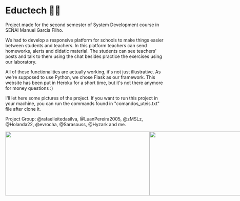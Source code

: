# Eductech 🦝🐧

Project made for the second semester of System Development course in SENAI Manuel Garcia Filho.

We had to develop a responsive platform for schools to make things easier between students and teachers. In this platform teachers can send homeworks, alerts and didatic material. The students can see teachers' posts and talk to them using the chat besides practice the exercises using our laboratory.

All of these functionalities are actually working, it's not just illustrative. As we're supposed to use Python, we chose Flask as our framework. This website has been put in Heroku for a short time, but it's not there anymore for money questions :)

I'll let here some pictures of the project. If you want to run this project in your machine, you can run the commands found in "comandos_uteis.txt" file after clone it.

Project Group: @rafaelleitedasilva, @LuanPereira2005, @zMSLz, @Holanda22, @evrocha, @Sarasouss, @Hyzark and me.

<div style="display:inline-flex">
  <img src="https://cdn.discordapp.com/attachments/1024051503339683994/1119072684081418361/4eb808a1-d034-4b59-a235-63cfa44f357f.png" height="200" width="450"> 
  <img src="https://cdn.discordapp.com/attachments/1024051503339683994/1119072768349196358/79f7aaa3-3aa3-4f7f-95f0-09682b0b0faa.png" height="200" width="450"> 
  <img src="https://cdn.discordapp.com/attachments/1024051503339683994/1119072743917359154/130bf579-4694-419a-a9d9-425dd3bd67ed.png" height="200" width="450"> 
  <img src="https://cdn.discordapp.com/attachments/1024051503339683994/1119072799135379506/2e18a97f-bf10-405e-8a30-a38797bf7eb6.png" height="200" width="450">
  <img src="https://cdn.discordapp.com/attachments/1024051503339683994/1119072821411328141/7005bbe4-ea32-4e37-b7e7-e8b1822d8078.png" height="200" width="450">
  <img src="https://cdn.discordapp.com/attachments/1024051503339683994/1119072841086795806/ed1e9782-a197-48a9-aef7-d75c10665a20.png" height="200" width="450">
  <img src="https://cdn.discordapp.com/attachments/1024051503339683994/1119072860544184350/fe917144-3154-4f20-9b75-7a68d81d7091.png" height="200" width="450"> 
  <img src="https://cdn.discordapp.com/attachments/1024051503339683994/1119072876159570020/382a2277-f471-4761-9ced-0f6c61121a82.png" height="200" width="450">
  <img src="https://cdn.discordapp.com/attachments/1024051503339683994/1119072898292912258/5d542e42-fe67-4a47-b2e1-f3a7c7666f12.png" height="200" width="450"> 
  <img src="https://cdn.discordapp.com/attachments/1024051503339683994/1119072936603689020/6ea0b465-4e52-4c46-90cd-cd93fcfc501a.png" height="200" width="450"> 
</div>
